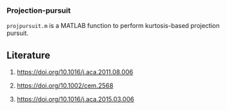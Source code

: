 ### Projection-pursuit
`projpursuit.m` is a MATLAB function to perform kurtosis-based projection pursuit.

Literature
----------

1. https://doi.org/10.1016/j.aca.2011.08.006

2. https://doi.org/10.1002/cem.2568

3. https://doi.org/10.1016/j.aca.2015.03.006
